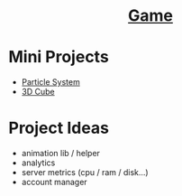 <h1 align="center">
<a href="https://pyomp.github.io/frontJs/game/index.html"  >
Game
</a></h1>

# Mini Projects

- [Particle System](https://pyomp.github.io/frontJs/examples/particleSystem/index.html)
- [3D Cube](https://pyomp.github.io/frontJs/examples/cube/index.html)

# Project Ideas

- animation lib / helper
- analytics
- server metrics (cpu / ram / disk...)
- account manager
